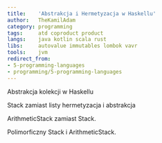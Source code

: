 ```yaml
---
title:    'Abstrakcja i Hermetyzacja w Haskellu'
author:   TheKamilAdam
category: programming
tags:     atd coproduct product
langs:    java kotlin scala rust
libs:     autovalue immutables lombok vavr
tools:    jvm
redirect_from:
- 5-programming-languages
- programming/5-programming-languages
---
```


Abstrakcja kolekcji w Haskellu 

Stack zamiast listy
hermetyzacja i abstrakcja

ArithmeticStack zamiast Stack.

Polimorficzny Stack i ArithmeticStack.